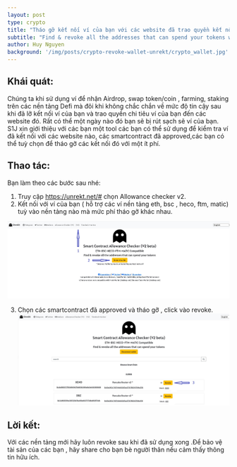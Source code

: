 ```yaml
---
layout: post
type: crypto
title: "Tháo gỡ kết nối ví của bạn với các website đã trao quyền kết nối hoặc chi tiêu với Unrekt"
subtitle: "Find & revoke all the addresses that can spend your tokens with Unrekt"
author: Huy Nguyen
background: '/img/posts/crypto-revoke-wallet-unrekt/crypto_wallet.jpg'
---
```


## Khái quát:
Chúng ta khi sử dụng ví để nhận Airdrop, swap token/coin , farming, staking trên các nền tảng Defi mà đôi khi không chắc chắn về mức độ tin cậy sau khi đã lỡ kết nối ví của bạn và trao quyền chi tiêu ví của bạn đến các website đó. Rất có thể một ngày nào đó bạn sẽ bị rút sạch sẽ ví của bạn. S1J xin giới thiệu với các bạn một tool các bạn có thể sử dụng để kiểm tra ví đã kết nối với các website nào, các smartcontract đã approved,các bạn có thể tuỳ chọn để tháo gỡ  các kết nối đó với một ít phí.

## Thao tác:
Bạn làm theo các bước sau nhé:
1. Truy cập https://unrekt.net/#  chọn Allowance checker v2.
2. Kết nối với ví của bạn ( hỗ trợ các ví nền tảng  eth, bsc , heco, ftm, matic) tuỳ vào nền tảng nào mà mức phí tháo gỡ khác nhau.

![unrekt_1](/img/posts/crypto-revoke-wallet-unrekt/unrekt_1.jpg)

3. Chọn các smartcontract đã approved và tháo gỡ , click vào revoke.
![unrekt_2](/img/posts/crypto-revoke-wallet-unrekt/unrekt_2.jpg)

## Lời kết:
Với các nền tảng mới hãy luôn revoke sau khi đã sử dụng xong .Để bảo vệ tài sản của các bạn , hãy share cho bạn bè người thân nếu cảm thấy thông tin hữu ích.